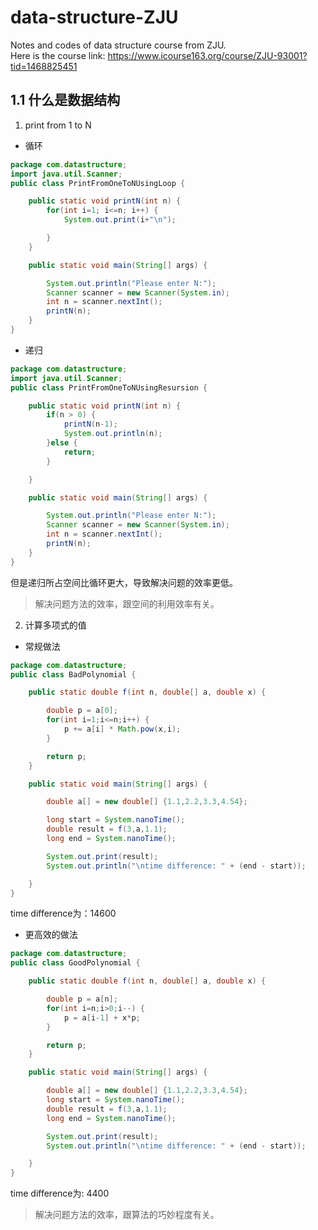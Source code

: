 # data-structure-ZJU
Notes and codes of data structure course from ZJU.  
Here is the course link: https://www.icourse163.org/course/ZJU-93001?tid=1468825451

## 1.1 什么是数据结构
1. print from 1 to N
- 循环
```java
package com.datastructure;
import java.util.Scanner;
public class PrintFromOneToNUsingLoop {

	public static void printN(int n) {
		for(int i=1; i<=n; i++) {
			System.out.print(i+"\n");

		}
	}

	public static void main(String[] args) {

		System.out.println("Please enter N:");
		Scanner scanner = new Scanner(System.in);
		int n = scanner.nextInt();
		printN(n);
	}
}
```

- 递归
```java
package com.datastructure;
import java.util.Scanner;
public class PrintFromOneToNUsingResursion {

	public static void printN(int n) {
		if(n > 0) {
			printN(n-1);
			System.out.println(n);
		}else {
			return;
		}

	}

	public static void main(String[] args) {

		System.out.println("Please enter N:");
		Scanner scanner = new Scanner(System.in);
		int n = scanner.nextInt();
		printN(n);
	}
}
```

但是递归所占空间比循环更大，导致解决问题的效率更低。
> 解决问题方法的效率，跟空间的利用效率有关。

2. 计算多项式的值
- 常规做法
```java
package com.datastructure;
public class BadPolynomial {

	public static double f(int n, double[] a, double x) {

		double p = a[0];
		for(int i=1;i<=n;i++) {
			p += a[i] * Math.pow(x,i);
		}

		return p;
	}

	public static void main(String[] args) {

		double a[] = new double[] {1.1,2.2,3.3,4.54};

		long start = System.nanoTime();
		double result = f(3,a,1.1);
		long end = System.nanoTime();

		System.out.print(result);
		System.out.println("\ntime difference: " + (end - start));

	}
}
```
time difference为：14600

- 更高效的做法
```java
package com.datastructure;
public class GoodPolynomial {

	public static double f(int n, double[] a, double x) {

		double p = a[n];
		for(int i=n;i>0;i--) {
			p = a[i-1] + x*p;
		}

		return p;
	}

	public static void main(String[] args) {

		double a[] = new double[] {1.1,2.2,3.3,4.54};
		long start = System.nanoTime();
		double result = f(3,a,1.1);
		long end = System.nanoTime();

		System.out.print(result);
		System.out.println("\ntime difference: " + (end - start));

	}
}
```
time difference为: 4400
> 解决问题方法的效率，跟算法的巧妙程度有关。


